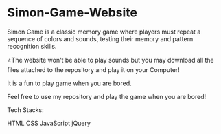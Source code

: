 # Simon-Game-Website

Simon Game is a classic memory game where players must repeat a
sequence of colors and sounds, testing their memory and pattern
recognition skills.

⭐The website won't be able to play sounds but you may download all the files attached to the repository and play it on your Computer!

It is a fun to play game when you are bored.

Feel free to use my repository and play the game when you are bored!

Tech Stacks:

HTML
CSS
JavaScript
jQuery
